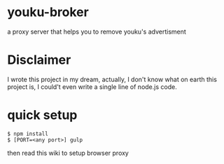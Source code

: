 # youku-broker
a proxy server that helps you to remove youku's advertisment

# Disclaimer
I wrote this project in my dream, actually, I don't know what on earth this project is, I could't even write a single line of node.js code.

# quick setup

```
$ npm install 
$ [PORT=<any port>] gulp
```

then read this wiki to setup browser proxy 
